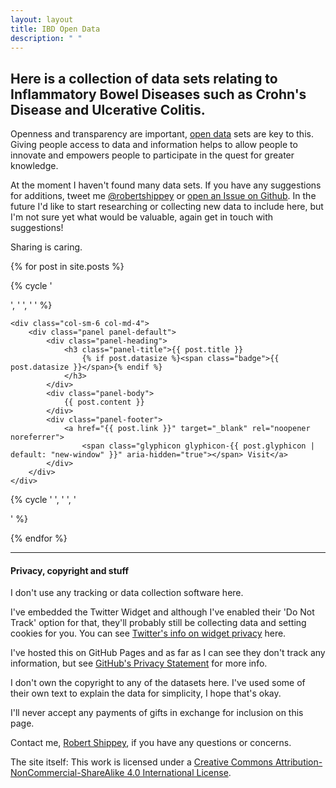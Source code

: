 ```yaml
---
layout: layout
title: IBD Open Data
description: " "
---
```


## Here is a collection of data sets relating to Inflammatory Bowel Diseases such as Crohn's Disease and Ulcerative Colitis. 

Openness and transparency are important, [open data](https://en.wikipedia.org/wiki/Open_data) sets are key to this. Giving people access to data and information helps to allow people to innovate and empowers people to participate in the quest for greater knowledge. 

At the moment I haven't found many data sets. If you have any suggestions for additions, tweet me [@robertshippey](https://twitter.com/robertshippey) or [open an Issue on Github](https://github.com/RobertShippey/IBD-data). In the future I'd like to start researching or collecting new data to include here, but I'm not sure yet what would be valuable, again get in touch with suggestions! 

Sharing is caring. 

{% for post in site.posts %}

{% cycle '<div class="row">', ' ', ' ' %}

	<div class="col-sm-6 col-md-4">
		<div class="panel panel-default">
			<div class="panel-heading">
				<h3 class="panel-title">{{ post.title }}
					{% if post.datasize %}<span class="badge">{{ post.datasize }}</span>{% endif %}
				</h3>
			</div>
			<div class="panel-body">
				{{ post.content }}
			</div>
			<div class="panel-footer">
				<a href="{{ post.link }}" target="_blank" rel="noopener noreferrer">
					<span class="glyphicon glyphicon-{{ post.glyphicon | default: "new-window" }}" aria-hidden="true"></span> Visit</a>
			</div>
		</div>
	</div>

{% cycle ' ', ' ', '</div>' %}

{% endfor %}

<hr>

#### Privacy, copyright and stuff

I don't use any tracking or data collection software here. 

I've embedded the Twitter Widget and although I've enabled their 'Do Not Track' option for that, they'll probably still be collecting data and setting cookies for you. You can see [Twitter's info on widget privacy](https://dev.twitter.com/web/overview/privacy) here. 

I've hosted this on GitHub Pages and as far as I can see they don't track any information, but see [GitHub's Privacy Statement](https://help.github.com/articles/github-privacy-statement/) for more info. 

I don't own the copyright to any of the datasets here. I've used some of their own text to explain the data for simplicity, I hope that's okay. 

I'll never accept any payments of gifts in exchange for inclusion on this page. 

Contact me, [Robert Shippey](https://twitter.com/robertshipey), if you have any questions or concerns. 

The site itself: This work is licensed under a <a rel="license" href="http://creativecommons.org/licenses/by-nc-sa/4.0/">Creative Commons Attribution-NonCommercial-ShareAlike 4.0 International License</a>.
